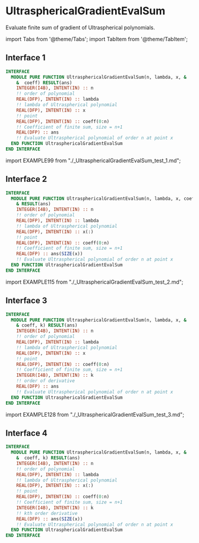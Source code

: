 # UltrasphericalGradientEvalSum

Evaluate finite sum of gradient of Ultraspherical polynomials.

import Tabs from '@theme/Tabs';
import TabItem from '@theme/TabItem';

## Interface 1

<Tabs>
<TabItem value="interface" label="܀ Interface" default>

```fortran
INTERFACE
  MODULE PURE FUNCTION UltrasphericalGradientEvalSum(n, lambda, x, &
    &  coeff) RESULT(ans)
    INTEGER(I4B), INTENT(IN) :: n
    !! order of polynomial
    REAL(DFP), INTENT(IN) :: lambda
    !! lambda of Ultraspherical polynomial
    REAL(DFP), INTENT(IN) :: x
    !! point
    REAL(DFP), INTENT(IN) :: coeff(0:n)
    !! Coefficient of finite sum, size = n+1
    REAL(DFP) :: ans
    !! Evaluate Ultraspherical polynomial of order n at point x
  END FUNCTION UltrasphericalGradientEvalSum
END INTERFACE
```

</TabItem>

<TabItem value="example" label="️܀ See example">

import EXAMPLE99 from "./_UltrasphericalGradientEvalSum_test_1.md";

<EXAMPLE99 />

</TabItem>

<TabItem value="close" label="↢ ">

</TabItem>
</Tabs>

## Interface 2

<Tabs>
<TabItem value="interface" label="܀ Interface" default>

```fortran
INTERFACE
  MODULE PURE FUNCTION UltrasphericalGradientEvalSum(n, lambda, x, coeff) &
    & RESULT(ans)
    INTEGER(I4B), INTENT(IN) :: n
    !! order of polynomial
    REAL(DFP), INTENT(IN) :: lambda
    !! lambda of Ultraspherical polynomial
    REAL(DFP), INTENT(IN) :: x(:)
    !! point
    REAL(DFP), INTENT(IN) :: coeff(0:n)
    !! Coefficient of finite sum, size = n+1
    REAL(DFP) :: ans(SIZE(x))
    !! Evaluate Ultraspherical polynomial of order n at point x
  END FUNCTION UltrasphericalGradientEvalSum
END INTERFACE
```

</TabItem>

<TabItem value="example" label="️܀ See example">

import EXAMPLE115 from "./_UltrasphericalGradientEvalSum_test_2.md";

<EXAMPLE115 />

</TabItem>

<TabItem value="close" label="↢ ">

</TabItem>
</Tabs>

## Interface 3

<Tabs>
<TabItem value="interface" label="܀ Interface" default>

```fortran
INTERFACE
  MODULE PURE FUNCTION UltrasphericalGradientEvalSum(n, lambda, x, &
    & coeff, k) RESULT(ans)
    INTEGER(I4B), INTENT(IN) :: n
    !! order of polynomial
    REAL(DFP), INTENT(IN) :: lambda
    !! lambda of Ultraspherical polynomial
    REAL(DFP), INTENT(IN) :: x
    !! point
    REAL(DFP), INTENT(IN) :: coeff(0:n)
    !! Coefficient of finite sum, size = n+1
    INTEGER(I4B), INTENT(IN) :: k
    !! order of derivative
    REAL(DFP) :: ans
    !! Evaluate Ultraspherical polynomial of order n at point x
  END FUNCTION UltrasphericalGradientEvalSum
END INTERFACE
```

</TabItem>

<TabItem value="example" label="️܀ See example">

import EXAMPLE128 from "./_UltrasphericalGradientEvalSum_test_3.md";

<EXAMPLE128 />

</TabItem>

<TabItem value="close" label="↢ ">

</TabItem>
</Tabs>

## Interface 4

```fortran
INTERFACE
  MODULE PURE FUNCTION UltrasphericalGradientEvalSum(n, lambda, x, &
    &  coeff, k) RESULT(ans)
    INTEGER(I4B), INTENT(IN) :: n
    !! order of polynomial
    REAL(DFP), INTENT(IN) :: lambda
    !! lambda of Ultraspherical polynomial
    REAL(DFP), INTENT(IN) :: x(:)
    !! point
    REAL(DFP), INTENT(IN) :: coeff(0:n)
    !! Coefficient of finite sum, size = n+1
    INTEGER(I4B), INTENT(IN) :: k
    !! kth order derivative
    REAL(DFP) :: ans(SIZE(x))
    !! Evaluate Ultraspherical polynomial of order n at point x
  END FUNCTION UltrasphericalGradientEvalSum
END INTERFACE
```
